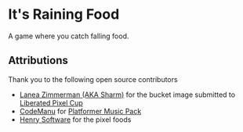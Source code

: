 # It's Raining Food

A game where you catch falling food.

## Attributions

Thank you to the following open source contributors

- [Lanea Zimmerman (AKA Sharm)](https://opengameart.org/users/sharm) for the bucket image submitted to [Liberated Pixel Cup](https://opengameart.org/content/liberated-pixel-cup-lpc-base-assets-sprites-map-tiles)
- [CodeManu](https://opengameart.org/users/codemanu) for [Platformer Music Pack](https://opengameart.org/content/platformer-game-music-pack)
- [Henry Software](https://henrysoftware.itch.io/pixel-food) for the pixel foods
